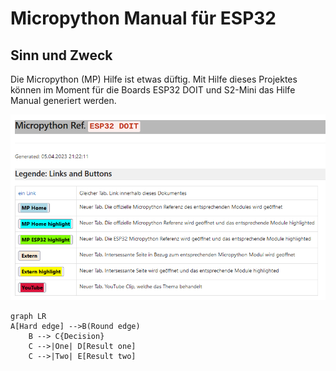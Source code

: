 # Micropython Manual für ESP32


## Sinn und Zweck

Die Micropython (MP) Hilfe ist etwas düftig. Mit Hilfe dieses Projektes können im Moment für die Boards ESP32 DOIT und S2-Mini
das Hilfe Manual generiert werden.

![ ](./images/Image01.png)


```mermaid
graph LR
A[Hard edge] -->B(Round edge)
    B --> C{Decision}
    C -->|One| D[Result one]
    C -->|Two| E[Result two]
```



